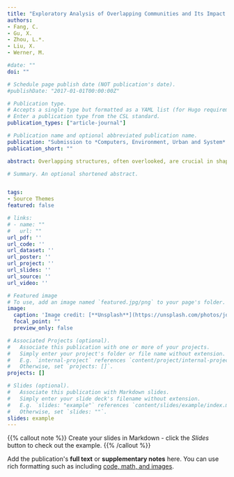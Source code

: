 ```yaml
---
title: "Exploratory Analysis of Overlapping Communities and Its Impact Factors for Megaregion Cities in South China with Geospatial Big Data. "
authors:
- Fang, C.
- Gu, X.
- Zhou, L.*.
- Liu, X.
- Werner, M.

#date: ""
doi: ""

# Schedule page publish date (NOT publication's date).
#publishDate: "2017-01-01T00:00:00Z"

# Publication type.
# Accepts a single type but formatted as a YAML list (for Hugo requirements).
# Enter a publication type from the CSL standard.
publication_types: ["article-journal"]

# Publication name and optional abbreviated publication name.
publication: "Submission to *Computers, Environment, Urban and System* **(Under Second-Round Review)**"
publication_short: ""

abstract: Overlapping structures, often overlooked, are crucial in shaping comprehensive urban development and broader megaregional strategies. To address the gap, this study conducts the overlapping communities analysis in the Pearl River Delta (PRD), a megaregion in South China, using big geospatial data from 2018. A novel Overlapping Community Detection based on Density Peaks (OCDDP) is employed to generate multiple communities with diverse functions for different nodes in the commuting network of 60 sub-city divisions. We identify eight overlapping communities in PRD characterized by two categories of communities predominantly centered around Shenzhen and Guangzhou, revealing a bicentric spatial structure. Notably, central sub-cities are characterized by a low-overlap attribute, while peripheral sub-cities manifest a high-overlap tendency. Furthermore, the study investigates the driving forces behind these communities through ridge regression to analyze the impacts of various spatial flows, including policies, investment amount and times, branch funding and number, travel cost, and travel distance, co-patenting, and search index. This part found that four Shenzhen-centric communities are primarily driven by travel cost, co-patenting, branch funding, and number, while the four Guangzhou-centric communities are influenced by co-patenting, investment amount, and times. This study emphasizes differentiated functional linkages and the need for precise policy positioning and resource allocation, paving the way for a coordinated and holistic approach to megaregional development.

# Summary. An optional shortened abstract.


tags:
- Source Themes
featured: false

# links:
# - name: ""
#   url: ""
url_pdf: ''
url_code: ''
url_dataset: ''
url_poster: ''
url_project: ''
url_slides: ''
url_source: ''
url_video: ''

# Featured image
# To use, add an image named `featured.jpg/png` to your page's folder. 
image:
  caption: 'Image credit: [**Unsplash**](https://unsplash.com/photos/jdD8gXaTZsc)'
  focal_point: ""
  preview_only: false

# Associated Projects (optional).
#   Associate this publication with one or more of your projects.
#   Simply enter your project's folder or file name without extension.
#   E.g. `internal-project` references `content/project/internal-project/index.md`.
#   Otherwise, set `projects: []`.
projects: []

# Slides (optional).
#   Associate this publication with Markdown slides.
#   Simply enter your slide deck's filename without extension.
#   E.g. `slides: "example"` references `content/slides/example/index.md`.
#   Otherwise, set `slides: ""`.
slides: example
---
```


{{% callout note %}}
Create your slides in Markdown - click the *Slides* button to check out the example.
{{% /callout %}}

Add the publication's **full text** or **supplementary notes** here. You can use rich formatting such as including [code, math, and images](https://docs.hugoblox.com/content/writing-markdown-latex/).
